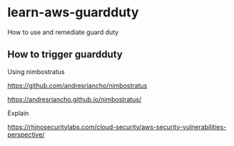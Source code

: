 # learn-aws-guardduty
How to use and remediate guard duty

## How to trigger guardduty
Using nimbostratus

https://github.com/andresriancho/nimbostratus

https://andresriancho.github.io/nimbostratus/

Explain

https://rhinosecuritylabs.com/cloud-security/aws-security-vulnerabilities-perspective/
